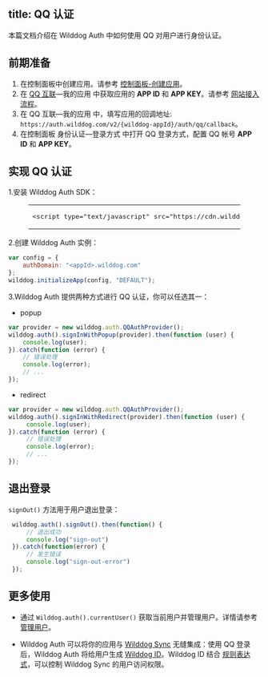 
title:  QQ 认证
---

本篇文档介绍在 Wilddog Auth 中如何使用 QQ 对用户进行身份认证。


## 前期准备

1. 在控制面板中创建应用。请参考 [控制面板-创建应用](/console/creat.html#创建一个野狗应用)。
2. 在 [QQ 互联](https://connect.qq.com)—我的应用 中获取应用的 **APP ID** 和 **APP KEY**。请参考 [网站接入流程](http://wiki.connect.qq.com/网站接入流程)。
3. 在 QQ 互联—我的应用 中，填写应用的回调地址:` https://auth.wilddog.com/v2/{wilddog-appId}/auth/qq/callback`。
4. 在控制面板 身份认证—登录方式 中打开 QQ 登录方式，配置 QQ 帐号 **APP ID** 和 **APP KEY**。

## 实现 QQ 认证
1.安装 Wilddog Auth SDK：

<figure class="highlight html"><table><tbody><tr><td class="code"><pre><div class="line"><span class="tag"><<span class="name">script</span> <span class="attr">type</span>=<span class="string">"text/javascript"</span> <span class="attr">src</span>=<span class="string">&quot;<span>ht</span>tps://cdn.wilddog.com/sdk/js/<span class="js-version"></span>/wilddog-auth.js&quot;</span>></span><span class="undefined"></span><span class="tag"></<span class="name">script</span>></span></div></pre></td></tr></tbody></table></figure>

2.创建 Wilddog Auth 实例：

```javascript
var config = {
    authDomain: "<appId>.wilddog.com"
};
wilddog.initializeApp(config, "DEFAULT");
```

3.Wilddog Auth 提供两种方式进行 QQ 认证，你可以任选其一：

- popup

```js
var provider = new wilddog.auth.QQAuthProvider();
wilddog.auth().signInWithPopup(provider).then(function (user) {
    console.log(user);
}).catch(function (error) {
    // 错误处理
    console.log(error);
    // ...
});
```

- redirect

```js
var provider = new wilddog.auth.QQAuthProvider();
wilddog.auth().signInWithRedirect(provider).then(function (user) {
     console.log(user);
}).catch(function (error) {
     // 错误处理
     console.log(error);
     // ...
});
```



## 退出登录

`signOut()` 方法用于用户退出登录：

```js
 wilddog.auth().signOut().then(function() {
     // 退出成功
     console.log("sign-out")
 }).catch(function(error) {
     // 发生错误
     console.log("sign-out-error")
 });
```

## 更多使用

- 通过 `Wilddog.auth().currentUser()` 获取当前用户并管理用户。详情请参考 [管理用户](/guide/auth/web/manageuser.html)。


- Wilddog Auth 可以将你的应用与 [Wilddog Sync](/overview/sync.html) 无缝集成：使用 QQ 登录后，Wilddog Auth 将给用户生成 [Wilddog ID](/guide/auth/core/concept.html#Wilddog-ID)。Wilddog ID 结合 [规则表达式](/guide/sync/rules/introduce.html)，可以控制 Wilddog Sync 的用户访问权限。


